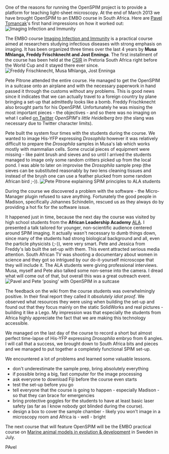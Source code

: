 ---
---
One of the reasons for running the OpenSPIM project is to provide a
platform for teaching light-sheet microscopy. At the end of March 2013
we have brought OpenSPIM to an EMBO course in South Africa. Here are
[Pavel
Tomancak](http://www.mpi-cbg.de/research/research-groups/pavel-tomancak.html)'s
first hand impressions on how it worked out: ![Imaging Infection and
Immunity](SA_course_poster.jpg "Imaging Infection and Immunity")

The EMBO course [Imaging Infection and
Immunity](http://microscopy.synbio.scientific-solution.com/) is a
practical course aimed at researchers studying infectious diseases with
strong emphasis on imaging. It has been organized three times over the
last 4 years by **Musa Mhlanga, Freddy Frischknecht and Jost Enninga**.
The first installment of the course has been held at the
[CSIR](http://www.csir.co.za/) in Pretoria South Africa right before the
World Cup and it stayed there ever since. ![Freddy Frischknecht, Musa
Mhlanga, Jost Enninga](Freddy_Musa_Jost.jpg
"Freddy Frischknecht, Musa Mhlanga, Jost Enninga")

Pete Pitrone attended the entire course. He managed to get the OpenSPIM
in a suitcase onto an airplane and with the necessary paperwork in hand
passed it through the customs without any problems. This is good news
since it indicates that we can actually travel to a foreign country by
plane bringing a set-up that admittedly looks like a bomb. Freddy
Frischknecht also brought parts for his OpenSPIM. Unfortunately he was
missing the most important pieces - the objectives - and so there was no
imaging on what I called [on Twitter](https://twitter.com/PavelTomancak)
*OpenSPIM's little Heidelberg bro* (the slang was necessary due to
Twitter character limits).

Pete built the system four times with the students during the course. We
wanted to image His-YFP expressing *Drosophila* however it was
relatively difficult to prepare the *Drosophila* samples in Musa's lab
which works mostly with mammalian cells. Some crucial pieces of
equipment were missing - like paint brush and sieves and so until I
arrived the students managed to image only some random critters picked
up from the local pond. I was able to later on improvise the
*Drosophila* sample prep (the sieves can be substituted reasonably by
*two* lens cleaning tissues and instead of the brush one can use a
feather plucked from some random African bird ;-)). ![Pete Pitrone
explaining SPIM principles to ALA students](Pete_ALA.jpg
"Pete Pitrone explaining SPIM principles to ALA students")

During the course we discovered a problem with the software - the
Micro-Manager plugin refused to save anything. Fortunately the good
people in Madison, specifically Johannes Schindelin, rescued us as they
always do by providing a hot fix for the software issue.

It happened just in time, because the next day the course was visited by
high school students from the **African Leadership Academy**
[ALA](http://www.africanleadershipacademy.org/). I presented a talk
tailored for younger, non-scientific audience centered around SPIM
imaging. It actually wasn't necessary to dumb things down, since many of
the students had strong biological background and all, even the particle
physicists (;-)), were very smart. Pete and Jessica from Freddy's lab
built the set-up with them. This event attracted serious media
attention. South African TV was shooting a documentary about women in
science and they got so intrigued by our do-it-yourself microscope that
they will include it. The ALA students were giving professional
interviews. Musa, myself and Pete also talked some non-sense into the
camera. I dread what will come out of that, but overall this was a great
outreach event. ![Pavel and Pete 'posing' with OpenSPIM in a
suitcase](Pavel_Pete_OpenSPIM.jpg
"Pavel and Pete 'posing' with OpenSPIM in a suitcase")

The feedback on the wiki from the course students was overwhelmingly
positive. In their final report they called it *absolutely idiot proof*.
We observed what resources they were using when building the set-up and
found out that they focus mainly on the static SolidWorks and real
pictures - building it like a Lego. My impression was that especially
the students from Africa highly appreciate the fact that we are making
this technology accessible.

We managed on the last day of the course to record a short but almost
perfect time-lapse of His-YFP expressing *Drosophila* embryo from 6
angles. I will call that a success, we brought down to South Africa bits
and pieces and we managed to put together a completely functional SPIM
set-up.

We encountered a lot of problems and learned some valuable lessons.

  - don't underestimate the sample prep, bring absolutely everything
  - if possible bring a big, fast computer for the image processing
  - ask everyone to download Fiji before the course even starts
  - test the set-up before you go
  - tell everyone that the course is going to happen - especially
    Madison - so that they can brace for emergencies
  - bring protective goggles for the students to have at least basic
    laser safety (as far as I know nobody got blinded during the
    course).
  - design a box to cover the sample chamber - likely you won't image in
    a microscopy room and Africa is - well - bright

The next course that will feature OpenSPIM will be the EMBO practical
course on [Marine animal models in evolution &
development](http://events.embo.org/13-marine-devo/index.html) in Sweden
in July.

PAvel
